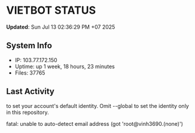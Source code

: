 # VIETBOT STATUS
**Updated**: Sun Jul 13 02:36:29 PM +07 2025

## System Info
- IP: 103.77.172.150
- Uptime: up 1 week, 18 hours, 23 minutes
- Files: 37765

## Last Activity

to set your account's default identity.
Omit --global to set the identity only in this repository.

fatal: unable to auto-detect email address (got 'root@vinh3690.(none)')
